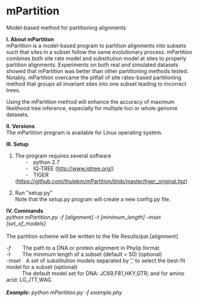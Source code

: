 # mPartition
Model-based method for partitioning alignments

<b>I.	About mPartition</b><br>
mPartition is a model-based program to partition alignments into subsets such that sites in a subset follow the same evolutionary process. mPartition combines both site rate model and substitution model at sites to properly partition alignments. Experiments on both real and simulated datasets showed that mPartition was better than other partitioning methods tested.  Notably, mPartition overcame the pitfall of site rates-based partitioning method that groups all invariant sites into one subset leading to incorrect trees.<br>

Using the mPartition method will enhance the accuracy of maximum likelihood tree inference, especially for multiple loci or whole genome datasets. <br> 
	
<b>II.	Versions</b><br>
The mPartition program is available for Linux operating system.<br>

<b>III.	Setup</b><br>
1.	The program requires several software<br>
&emsp;&emsp;-&emsp;python 2.7<br>
&emsp;&emsp;-&emsp;IQ-TREE (http://www.iqtree.org/)<br>
&emsp;&emsp;-&emsp;TIGER (https://github.com/thulekm/mPartition/blob/master/tiger_original.tgz)<br>

2.	Run "setup.py"<br>
Note that the setup.py program will create a new config.py file.<br>

<b>IV.	Commands</b><br>
<i>python mPartition.py -f [alignment] -t [minimum_length] -mset [set_of_models] </i><br><br>
The partition scheme will be written to the file Results/par.[alignment]

<i>-f</i> &emsp;&emsp;The path to a DNA or protein alignment in Phylip format.<br>
<i>-t</i> &emsp;&emsp;The minimum length of a subset (default = 50) (optional)<br>
<i>-mset</i>&emsp;A set of substitution models separated by ‘,’ to select the best-fit model for a subset (optional)<br>
&emsp;&emsp;&emsp;The default model set for DNA: JC69,F81,HKY,GTR; and for amino acid: LG,JTT,WAG.<br>
<br><i><b>Example:</b> python mPartition.py -f example.phy</i>

 


